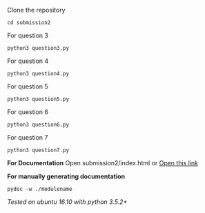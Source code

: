 Clone the repository

    cd submission2

For question 3

    python3 question3.py
  
 For question 4
 
    python3 question4.py
 
 For question 5

	python3 question5.py

For question 6

	python3 question6.py

For question 7

	python3 question7.py

**For Documentation**
Open submission2/index.html or [Open this link](https://ppl-iiita.github.io/ppl-assignment-newage-newton/submission2/)

**For manually generating documentation**

    pydoc -w ./modulename

*Tested on ubuntu 16.10 with python 3.5.2+*
